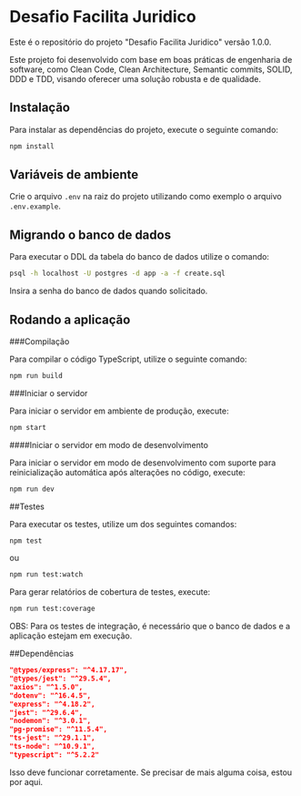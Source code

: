 # Desafio Facilita Juridico

Este é o repositório do projeto "Desafio Facilita Juridico" versão 1.0.0.

Este projeto foi desenvolvido com base em boas práticas de engenharia de software, como Clean Code, Clean Architecture, Semantic commits, SOLID, DDD e TDD, visando oferecer uma solução robusta e de qualidade.

## Instalação

Para instalar as dependências do projeto, execute o seguinte comando:

```bash
npm install
```

## Variáveis de ambiente

Crie o arquivo `.env` na raiz do projeto utilizando como exemplo o arquivo `.env.example`.

## Migrando o banco de dados

Para executar o DDL da tabela do banco de dados utilize o comando:

```bash
psql -h localhost -U postgres -d app -a -f create.sql
```

Insira a senha do banco de dados quando solicitado.

## Rodando a aplicação

###Compilação

Para compilar o código TypeScript, utilize o seguinte comando:

```bash
npm run build
```

###Iniciar o servidor

Para iniciar o servidor em ambiente de produção, execute:

```bash
npm start
```

####Iniciar o servidor em modo de desenvolvimento

Para iniciar o servidor em modo de desenvolvimento com suporte para reinicialização automática após alterações no código, execute:

```bash
npm run dev
```

##Testes

Para executar os testes, utilize um dos seguintes comandos:

```bash
npm test
```

ou

```bash
npm run test:watch
```

Para gerar relatórios de cobertura de testes, execute:

```bash
npm run test:coverage
```

OBS: Para os testes de integração, é necessário que o banco de dados e a aplicação estejam em execução.

##Dependências

```json
"@types/express": "^4.17.17",
"@types/jest": "^29.5.4",
"axios": "^1.5.0",
"dotenv": "^16.4.5",
"express": "^4.18.2",
"jest": "^29.6.4",
"nodemon": "^3.0.1",
"pg-promise": "^11.5.4",
"ts-jest": "^29.1.1",
"ts-node": "^10.9.1",
"typescript": "^5.2.2"
```

Isso deve funcionar corretamente. Se precisar de mais alguma coisa, estou por aqui.
